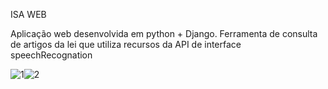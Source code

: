 
ISA WEB 

Aplicação web desenvolvida em python + Django. Ferramenta de consulta de artigos da lei que utiliza recursos da API de interface speechRecognation

![1](https://user-images.githubusercontent.com/40671414/139675982-a07b0a42-88de-4353-a8e6-c6cd8e86c12e.gif)![2](https://user-images.githubusercontent.com/40671414/139675994-01c103ec-d014-40d6-8a29-6756e7bf6821.png)

